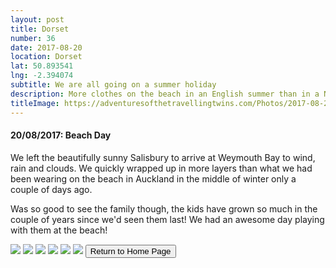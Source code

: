 ```yaml
---
layout: post
title: Dorset
number: 36
date: 2017-08-20
location: Dorset
lat: 50.893541
lng: -2.394074
subtitle: We are all going on a summer holiday
description: More clothes on the beach in an English summer than in a NZ winter
titleImage: https://adventuresofthetravellingtwins.com/Photos/2017-08-20-Dorset/cover-min.JPG
---
```


<h4>20/08/2017: Beach Day</h4>

We left the beautifully sunny Salisbury to arrive at Weymouth Bay to wind, rain and clouds. We quickly wrapped up in more layers than what we had been wearing on the beach in Auckland in the middle of winter only a couple of days ago. 

Was so good to see the family though, the kids have grown so much in the couple of years since we'd seen them last! We had an awesome day playing with them at the beach!

<img src="https://adventuresofthetravellingtwins.com/Photos/2017-08-20-Dorset/day11-min.jpg" class="image1">
<img src="https://adventuresofthetravellingtwins.com/Photos/2017-08-20-Dorset/day12-min.jpg" class="image1">
<img src="https://adventuresofthetravellingtwins.com/Photos/2017-08-20-Dorset/day13-min.jpg" class="image1">
<img src="https://adventuresofthetravellingtwins.com/Photos/2017-08-20-Dorset/day14-min.jpg" class="image1">
<img src="https://adventuresofthetravellingtwins.com/Photos/2017-08-20-Dorset/day15-min.jpg" class="image1">
<img src="https://adventuresofthetravellingtwins.com/Photos/2017-08-20-Dorset/day16-min.jpg" class="image1">

<input type="button" value="Return to Home Page" onclick="self.close()">

